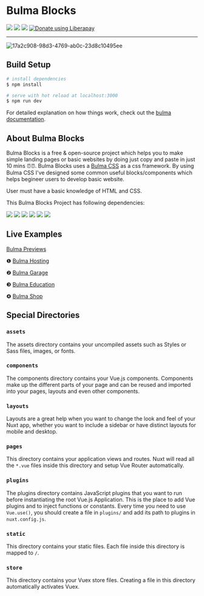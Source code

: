 # Bulma Blocks 

<img src="https://img.shields.io/badge/version-1.0.0-brightgreen?style=for-the-square&logo=appveyor">   <img src="https://img.shields.io/badge/open--source-project-red?style=for-the-square">   <img src="https://img.shields.io/badge/open--source-%E2%9D%A4%EF%B8%8F-%2300d1b2">   <noscript><a href="https://liberapay.com/thetejasmagade/donate"><img alt="Donate using Liberapay" src="https://liberapay.com/assets/widgets/donate.svg"></a></noscript>
<hr>


![17a2c908-98d3-4769-ab0c-23d8c10495ee](https://user-images.githubusercontent.com/53045273/151689187-4b4ccf97-9a04-4bb5-9f94-ab0b9a8e997e.gif)


## Build Setup

```bash
# install dependencies
$ npm install

# serve with hot reload at localhost:3000
$ npm run dev

```

For detailed explanation on how things work, check out the [bulma documentation](https://bulma.io/documentation/).

## About Bulma Blocks

Bulma Blocks is a free & open-source project which helps you to make simple landing pages or basic websites by doing just copy and paste in just 10 mins ⏰⏰.  Bulma Blocks uses a  [Bulma CSS](https://bulma.io/) as a css framework. By using Bulma CSS I've designed some common useful blocks/components which helps begineer users to develop basic website.

User must have a basic knowledge of HTML and CSS.

This Bulma Blocks Project has following dependencies:

<img src="https://img.shields.io/badge/%40nuxtjs%2Fpwa-%5E3.3.5-blue"> 
<img src="https://img.shields.io/badge/core--js-%5E3.15.1-lightgrey">
<img src="https://img.shields.io/badge/nuxt-%5E2.15.7-red">
<img src="https://img.shields.io/badge/nuxt--clipboard2-%5E0.2.1-orange">
<img src="https://img.shields.io/badge/nuxt--highlightjs-%5E1.0.1-yellow">
<img src="https://img.shields.io/badge/vuetify-%5E2.5.5-yellowgreen">

## Live Examples

<a href="https://thetejasmagade.github.io/bulma-blocks-examples/">Bulma Previews</a>

❶ <a href="https://thetejasmagade.github.io/bulma-blocks-examples/example-1/index.html">Bulma Hosting</a>

❷ <a href="https://thetejasmagade.github.io/bulma-blocks-examples/example-2/index.html">Bulma Garage</a>

❸ <a href="https://thetejasmagade.github.io/bulma-blocks-examples/example-3/index.html">Bulma Education</a>

 ❹  <a href="https://thetejasmagade.github.io/bulma-blocks-examples/example-4/index.html">Bulma Shop</a>

## Special Directories

### `assets`

The assets directory contains your uncompiled assets such as Styles or Sass files, images, or fonts.

### `components`

The components directory contains your Vue.js components. Components make up the different parts of your page and can be reused and imported into your pages, layouts and even other components.

### `layouts`

Layouts are a great help when you want to change the look and feel of your Nuxt app, whether you want to include a sidebar or have distinct layouts for mobile and desktop.

### `pages`

This directory contains your application views and routes. Nuxt will read all the `*.vue` files inside this directory and setup Vue Router automatically.

### `plugins`

The plugins directory contains JavaScript plugins that you want to run before instantiating the root Vue.js Application. This is the place to add Vue plugins and to inject functions or constants. Every time you need to use `Vue.use()`, you should create a file in `plugins/` and add its path to plugins in `nuxt.config.js`.

### `static`

This directory contains your static files. Each file inside this directory is mapped to `/`.

### `store`

This directory contains your Vuex store files. Creating a file in this directory automatically activates Vuex.
